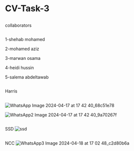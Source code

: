 # CV-Task-3
##
collaborators
##
1-shehab mohamed 

2-mohamed aziz

3-marwan osama

4-heidi hussin

5-salema abdeltawab

##
Harris
##
![WhatsApp Image 2024-04-17 at 17 42 40_68c51e78](https://github.com/Shehab-Hegab/CV-Task-3/assets/137138481/b43a4007-33da-407e-88e0-fd68c7c6b17a)

![WhatsApp2 Image 2024-04-17 at 17 42 40_9a70267f](https://github.com/Shehab-Hegab/CV-Task-3/assets/137138481/f3dbdb42-72ca-46a3-ac88-66c473ea1136)

##
SSD 
![ssd](https://github.com/Shehab-Hegab/CV-Task-3/assets/137138481/f783f3d9-1675-4475-a3a9-1c654d0e18e3)

##
NCC
![WhatsApp3 Image 2024-04-18 at 17 02 48_c2d80b6a](https://github.com/Shehab-Hegab/CV-Task-3/assets/137138481/2f69a9a9-fc95-423d-b2ce-5b7ee602511f)

